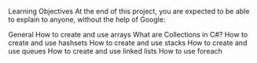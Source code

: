 Learning Objectives
At the end of this project, you are expected to be able to explain to anyone, without the help of Google:

General
How to create and use arrays
What are Collections in C#?
How to create and use hashsets
How to create and use stacks
How to create and use queues
How to create and use linked lists
How to use foreach